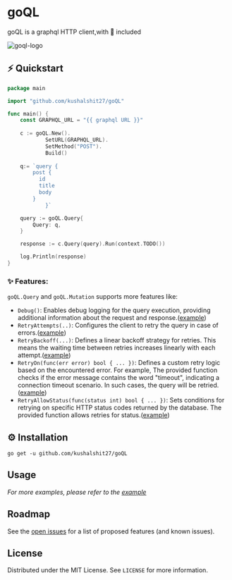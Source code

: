 # goQL
goQL is a graphql HTTP client,with :battery: included

![goql-logo](https://user-images.githubusercontent.com/43465488/222173261-efc1e3b2-c569-4254-84e4-79831370680c.png)

<!-- GETTING STARTED -->
## ⚡️ Quickstart

```go
package main

import "github.com/kushalshit27/goQL"

func main() {
   	const GRAPHQL_URL = "{{ graphql URL }}"
	
	c := goQL.New().
            SetURL(GRAPHQL_URL).
            SetMethod("POST").
            Build()
	
	q:= `query {
		post {
		  id
		  title
		  body
		}
            }`

	query := goQL.Query{
		Query: q,
	}

	response := c.Query(query).Run(context.TODO())

	log.Println(response)
}
```

### ✨  Features:

``goQL.Query`` and ``goQL.Mutation`` supports more features like:

- `Debug()`: Enables debug logging for the query execution, providing additional information about the request and response.([example](example/query.go))
- `RetryAttempts(..)`: Configures the client to retry the query in case of errors.([example](example/query.go))
- `RetryBackoff(...)`: Defines a linear backoff strategy for retries. This means the waiting time between retries increases linearly with each attempt.([example](example/query.go))
- `RetryOn(func(err error) bool { ... })`: Defines a custom retry logic based on the encountered error. For example, The provided function checks if the error message contains the word "timeout", indicating a connection timeout scenario. In such cases, the query will be retried.([example](example/query.go))
- `RetryAllowStatus(func(status int) bool { ... })`: Sets conditions for retrying on specific HTTP status codes returned by the database. The provided function allows retries for status.([example](example/query.go))


## ⚙️ Installation
```
go get -u github.com/kushalshit27/goQL
```

## Usage

_For more examples, please refer to the [example](example)_



## Roadmap

See the [open issues](https://github.com/kushalshit27/goQL/issues) for a list of proposed features (and known issues).



## License

Distributed under the MIT License. See `LICENSE` for more information.
